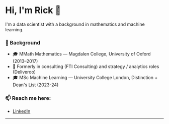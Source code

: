 # Hi, I'm Rick 👋

I'm a data scientist with a background in mathematics and machine learning. 

### 🧠 Background

- 🎓 MMath Mathematics — Magdalen College, University of Oxford (2013–2017)
- 💼 Formerly in consulting (FTI Consulting) and strategy / analytics roles (Deliveroo)
- 🎓 MSc Machine Learning — University College London, Distinction + Dean's List (2023-24)

### 📫 Reach me here:

- [LinkedIn]([https://linkedin.com/in/yourname](https://www.linkedin.com/in/rick-collins-9b6642112/))  

---
